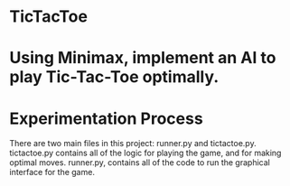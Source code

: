 # TicTacToe
# Using Minimax, implement an AI to play Tic-Tac-Toe optimally.

# Experimentation Process
There are two main files in this project: runner.py and tictactoe.py. tictactoe.py contains all of the logic for playing the game, and for making optimal moves. runner.py, contains all of the code to run the graphical interface for the game.
 
